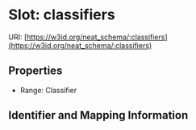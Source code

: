 # Slot: classifiers

URI: [https://w3id.org/neat_schema/:classifiers](https://w3id.org/neat_schema/:classifiers)



<!-- no inheritance hierarchy -->


## Properties

 * Range: Classifier



## Identifier and Mapping Information





